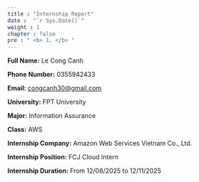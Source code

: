 ```yaml
---
title : "Internship Report"
date :  "`r Sys.Date()`" 
weight : 1 
chapter : false
pre : " <b> 1. </b> "
---
```

**Full Name:** Le Cong Canh

**Phone Number:** 0355942433

**Email:** congcanh30@gmail.com

**University:** FPT University 

**Major:** Information Assurance

**Class:** AWS

**Internship Company:**  Amazon Web Services Vietnam Co., Ltd.

**Internship Position:** FCJ Cloud Intern

**Internship Duration:** From 12/08/2025 to 12/11/2025
